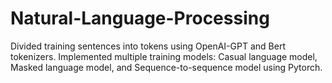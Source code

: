 # Natural-Language-Processing
Divided training sentences into tokens using OpenAI-GPT and Bert tokenizers.
Implemented multiple training models: Casual language model, Masked language model, and Sequence-to-sequence model using Pytorch.
